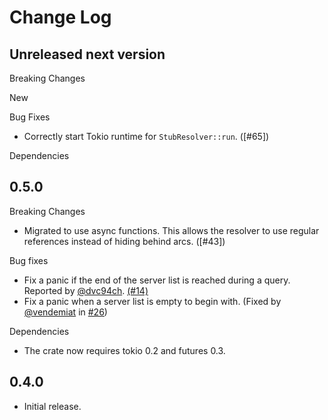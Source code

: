 # Change Log


## Unreleased next version

Breaking Changes

New

Bug Fixes

* Correctly start Tokio runtime for `StubResolver::run`. ([#65])

Dependencies

[(#65)]: https://github.com/NLnetLabs/domain/pull/65


## 0.5.0

Breaking Changes

* Migrated to use async functions. This allows the resolver to use
  regular references instead of hiding behind arcs. ([#43])

Bug fixes

* Fix a panic if the end of the server list is reached during a query.
  Reported by [@dvc94ch]. [(#14)]
* Fix a panic when a server list is empty to begin with. (Fixed by
  [@vendemiat] in [#26])

Dependencies

* The crate now requires tokio 0.2 and futures 0.3.

[(#14)]: https://github.com/NLnetLabs/domain/pull/14
[#26]: https://github.com/NLnetLabs/domain/pull/26
[#42]: https://github.com/NLnetLabs/domain/pull/42
[@dvc94ch]: https://github.com/dvc94ch
[@vendemiat]: https://github.com/vendemiat


## 0.4.0

* Initial release.


